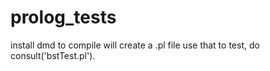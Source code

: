 # prolog_tests
 
install dmd to compile
will create a .pl file
use that to test, do consult('bstTest.pl').

